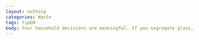 ```yaml
---
layout: nothing
categories: Waste
tags: tipEN
body: Your household decisions are meaningful. If you segregate glass, aluminum cans, paper and batteries from regular waste, it will be easier to re-use them.
---
```

